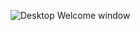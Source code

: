 ![Desktop Welcome window](https://github.com/tokitou-san/SwinOS/assets/114811070/7afce567-81fc-48cf-904d-2b361a86d291)
